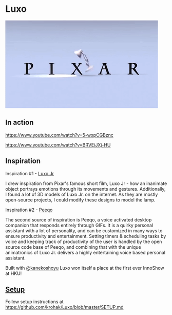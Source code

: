 # Luxo

<img src='https://raw.githubusercontent.com/krohak/Luxo/master/luxo-jr.gif'>

## In action
https://www.youtube.com/watch?v=5-wxpCGBznc

https://www.youtube.com/watch?v=BRVEiJXj-HU

## Inspiration
Inspiration #1 - [Luxo Jr](https://www.pixar.com/luxo-jr/)

I drew inspiration from Pixar's famous short film, Luxo Jr - how an inanimate object portrays emotions through its movements and gestures. Additionally, I found a lot of 3D models of Luxo Jr. on the internet. As they are mostly open-source projects, I could modify these designs to model the lamp.

Inspiration #2 - [Peeqo](https://peeqo.com/)

The second source of inspiration is Peeqo, a voice activated desktop companion that responds entirely through GIFs. It is a quirky personal assistant with a lot of personality, and can be customized in many ways to ensure productivity and entertainment. Setting timers & scheduling tasks by voice and keeping track of productivity of the user is handled by the open source code base of Peeqo, and combining that with the unique animatronics of Luxo Jr. delivers a highly entertaining voice based personal assistant.

Built with [@kanekoshoyu](https://github.com/kanekoshoyu)
Luxo won itself a place at the first ever InnoShow at HKU!


## [Setup](https://github.com/krohak/Luxo/blob/master/SETUP.md)
Follow setup instructions at https://github.com/krohak/Luxo/blob/master/SETUP.md
